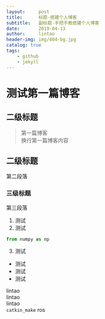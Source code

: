 ```yaml
---
layout:     post
title:      标题-搭建个人博客
subtitle:   副标题-手把手教搭建个人博客
date:       2019-04-13
author:     lintao
header-img: img/404-bg.jpg
catalog: true
tags:
    - github
    - jekyll
---
```

# 测试第一篇博客
## 二级标题
>第一篇博客</br>
换行第一篇博客内容

## 二级标题
第二段落
### 三级标题
第三段落
1. 测试
2. 测试
```python
from numpy as np
```
3. 测试
- 测试
- 测试
- 测试

lintao
<br>lintao</br>
lintao  
`catkin_make`
ros
